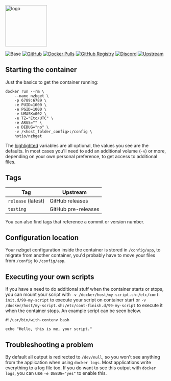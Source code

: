 [<img src="https://hotio.dev/img/nzbget.png" alt="logo" height="130" width="130">](https://github.com/nzbget/nzbget)

![Base](https://img.shields.io/badge/base-alpine-blue)
[![GitHub](https://img.shields.io/badge/source-github-lightgrey)](https://github.com/hotio/docker-nzbget)
[![Docker Pulls](https://img.shields.io/docker/pulls/hotio/nzbget)](https://hub.docker.com/r/hotio/nzbget)
[![GitHub Registry](https://img.shields.io/badge/registry-ghcr.io-blue)](https://github.com/users/hotio/packages/container/package/nzbget)
[![Discord](https://img.shields.io/discord/610068305893523457?color=738ad6&label=discord&logo=discord&logoColor=white)](https://discord.gg/3SnkuKp)
[![Upstream](https://img.shields.io/badge/upstream-project-yellow)](https://github.com/nzbget/nzbget)

## Starting the container

Just the basics to get the container running:

```shell hl_lines="4 5 6 7 8 9"
docker run --rm \
    --name nzbget \
    -p 6789:6789 \
    -e PUID=1000 \
    -e PGID=1000 \
    -e UMASK=002 \
    -e TZ="Etc/UTC" \
    -e ARGS="" \
    -e DEBUG="no" \
    -v /<host_folder_config>:/config \
    hotio/nzbget
```

The [highlighted](https://hotio.dev/containers/nzbget) variables are all optional, the values you see are the defaults. In most cases you'll need to add an additional volume (`-v`) or more, depending on your own personal preference, to get access to additional files.

## Tags

| Tag                | Upstream            |
| -------------------|---------------------|
| `release` (latest) | GitHub releases     |
| `testing`          | GitHub pre-releases |

You can also find tags that reference a commit or version number.

## Configuration location

Your nzbget configuration inside the container is stored in `/config/app`, to migrate from another container, you'd probably have to move your files from `/config` to `/config/app`.

## Executing your own scripts

If you have a need to do additional stuff when the container starts or stops, you can mount your script with `-v /docker/host/my-script.sh:/etc/cont-init.d/99-my-script` to execute your script on container start or `-v /docker/host/my-script.sh:/etc/cont-finish.d/99-my-script` to execute it when the container stops. An example script can be seen below.

```shell
#!/usr/bin/with-contenv bash

echo "Hello, this is me, your script."
```

## Troubleshooting a problem

By default all output is redirected to `/dev/null`, so you won't see anything from the application when using `docker logs`. Most applications write everything to a log file too. If you do want to see this output with `docker logs`, you can use `-e DEBUG="yes"` to enable this.
